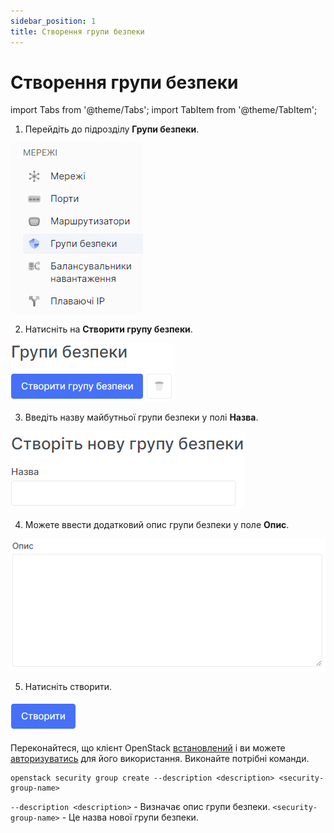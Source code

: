 ```yaml
---
sidebar_position: 1
title: Створення групи безпеки
---
```


# Створення групи безпеки

import Tabs from '@theme/Tabs';
import TabItem from '@theme/TabItem';

<Tabs>
<TabItem value="personal-area" label="Personal Area" default>

1. Перейдіть до підрозділу **Групи безпеки**.

![](../img/security-group/17.png)

2. Натисніть на **Створити групу безпеки**.

![](../img/security-group/1.png)

3. Введіть назву майбутньої групи безпеки у полі **Назва**.

![](../img/security-group/2.png)

4. Можете ввести додатковий опис групи безпеки у поле **Опис**.

![](../img/security-group/3.png)

5. Натисніть створити.

![](../img/security-group/4.png)

</TabItem>
<TabItem value="openstack" label="Openstack CLI">

Переконайтеся, що клієнт OpenStack [встановлений](#) і ви можете [авторизуватись](#) для його використання.
Виконайте потрібні команди.

```
openstack security group create --description <description> <security-group-name>
```

`--description <description>` - Визначає опис групи безпеки.
`<security-group-name>` - Це назва нової групи безпеки.

</TabItem>
</Tabs>
